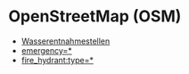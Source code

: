 # OpenStreetMap (OSM)

* [Wasserentnahmestellen](Wasserentnahmestellen.md)
* [emergency=*](emergency.md)
* [fire_hydrant:type=*](fire_hydrant.md)

